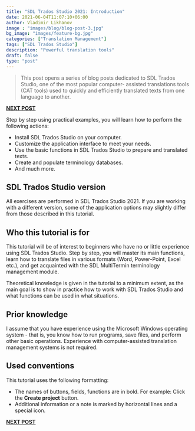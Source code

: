 ```yaml
---
title: "SDL Trados Studio 2021: Introduction"
date: 2021-06-04T11:07:10+06:00
author: Vladimir Likhanov
image : "images/blog/blog-post-3.jpg"
bg_image: "images/feature-bg.jpg"
categories: ["Translation Management"]
tags: ["SDL Trados Studio"]
description: "Powerful translation tools"
draft: false
type: "post"
---
```



> This post opens a series of blog posts dedicated to SDL Trados Studio, one of the most popular computer-
assisted translations tools (CAT tools) used to quickly and efficiently translated texts from one
language to another.

[**NEXT POST**](/blog/sdl-trados-cat-overview/)

Step by step using practical examples, you will learn how to perform the following actions:

* Install SDL Trados Studio on your computer.
* Customize the application interface to meet your needs.
* Use the basic functions in SDL Trados Studio to prepare and translated texts.
* Create and populate terminology databases.
* And much more.

## SDL Trados Studio version

All exercises are performed in SDL Trados Studio 2021. If you are working with a different version, some of
the application options may slightly differ from those described in this tutorial.

## Who this tutorial is for

This tutorial will be of interest to beginners who have no or little experience using SDL Trados Studio. Step
by step, you will master its main functions, learn how to translate files in various formats (Word, Power-Point,
Excel etc.), and get acquainted with the SDL MultiTermin terminology management module.

Theoretical knowledge is given in the tutorial to a minimum extent, as the main goal is to show in practice
how to work with SDL Trados Studio and what functions can be used in what situations. 

## Prior knowledge

I assume that you have experience using the Microsoft Windows operating system - that is, you know how to run
programs, save files, and perform other basic operations. Experience with computer-assisted translation
management systems is not required.

## Used conventions

This tutorial uses the following formatting:

* The names of buttons, fields, functions are in bold. For example: Click the **Create project** button.
* Additional information or a note is marked by horizontal lines and a special icon.

[**NEXT POST**](/blog/sdl-trados-cat-overview/)